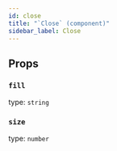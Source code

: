 ```yaml
---
id: close
title: "`Close` (component)"
sidebar_label: Close
---
```



Props
-----

### `fill`

type: `string`


### `size`

type: `number`

